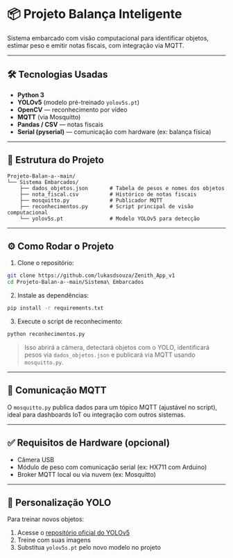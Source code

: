 # 📦 Projeto Balança Inteligente

Sistema embarcado com visão computacional para identificar objetos, estimar peso e emitir notas fiscais, com integração via MQTT.

---

## 🛠 Tecnologias Usadas

- **Python 3**
- **YOLOv5** (modelo pré-treinado `yolov5s.pt`)
- **OpenCV** — reconhecimento por vídeo
- **MQTT** (via Mosquitto)
- **Pandas / CSV** — notas fiscais
- **Serial (pyserial)** — comunicação com hardware (ex: balança física)

---

## 📁 Estrutura do Projeto

```
Projeto-Balan-a--main/
└── Sistema Embarcados/
    ├── dados_objetos.json       # Tabela de pesos e nomes dos objetos
    ├── nota_fiscal.csv          # Histórico de notas fiscais
    ├── mosquitto.py             # Publicador MQTT
    ├── reconhecimentos.py       # Script principal de visão computacional
    └── yolov5s.pt               # Modelo YOLOv5 para detecção
```

---

## ⚙️ Como Rodar o Projeto

1. Clone o repositório:

```bash
git clone https://github.com/lukasdsouza/Zenith_App_v1
cd Projeto-Balan-a--main/Sistema\ Embarcados
```

2. Instale as dependências:

```bash
pip install -r requirements.txt
```

3. Execute o script de reconhecimento:

```bash
python reconhecimentos.py
```

> Isso abrirá a câmera, detectará objetos com o YOLO, identificará pesos via `dados_objetos.json` e publicará via MQTT usando `mosquitto.py`.

---

## 🔄 Comunicação MQTT

O `mosquitto.py` publica dados para um tópico MQTT (ajustável no script), ideal para dashboards IoT ou integração com outros sistemas.

---

## ✅ Requisitos de Hardware (opcional)

- Câmera USB
- Módulo de peso com comunicação serial (ex: HX711 com Arduino)
- Broker MQTT local ou via nuvem (ex: Mosquitto)

---

## 🧠 Personalização YOLO

Para treinar novos objetos:

1. Acesse o [repositório oficial do YOLOv5](https://github.com/ultralytics/yolov5)
2. Treine com suas imagens
3. Substitua `yolov5s.pt` pelo novo modelo no projeto
